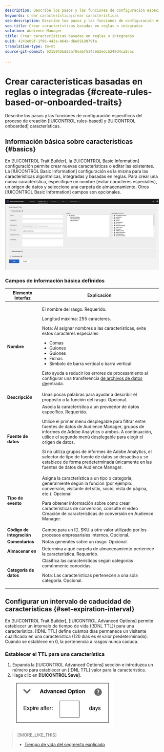 ```yaml
---
description: Describe los pasos y las funciones de configuración específicos del proceso de creación de características basado en reglas y incorporado.
keywords: crear característica;crear características
seo-description: Describe los pasos y las funciones de configuración específicos del proceso de creación de características basado en reglas y incorporado.
seo-title: Crear características basadas en reglas o integradas
solution: Audience Manager
title: Crear características basadas en reglas o integradas
uuid: 4243e09f-1f96-443a-864a-d6e6918079fa
translation-type: tm+mt
source-git-commit: 9215942bd33af0eabf5143e52edcb249d4ca2cac

---
```



# Crear características basadas en reglas o integradas {#create-rules-based-or-onboarded-traits}

Describe los pasos y las funciones de configuración específicos del proceso de creación [!UICONTROL rules-based] y [!UICONTROL onboarded] características.

<!-- c_tb_rules_traits.xml -->

## Información básica sobre características {#basics}

En [!UICONTROL Trait Builder], la [!UICONTROL Basic Information] configuración permite crear nuevas características o editar las existentes. La [!UICONTROL Basic Information] configuración es la misma para las características algorítmicas, integradas y basadas en reglas. Para crear una nueva característica, especifique un nombre (evitar caracteres especiales), un origen de datos y seleccione una carpeta de almacenamiento. Otros [!UICONTROL Basic Information] campos son opcionales.

<!-- c_tb_basics.xml -->

![create-trait](assets/create-trait.png)

### Campos de información básica definidos

<table id="table_42AEC7A5B22346C5BB996D2D36C56229"> 
 <thead> 
  <tr> 
   <th colname="col1" class="entry"> Elemento Interfaz </th> 
   <th colname="col2" class="entry"> Explicación </th> 
  </tr> 
 </thead>
 <tbody> 
  <tr> 
   <td colname="col1"> <b><span class="uicontrol"> Nombre</span></b> </td> 
   <td colname="col2"> <p>El nombre del rasgo. Requerido. </p> <p>Longitud máxima: 255 caracteres. </p> <p> <p>Nota: Al asignar nombres a las características, evite estos caracteres especiales: 
      <ul id="ul_AB38A333F21A4AA9B5656CBA69BA65E3"> 
       <li id="li_0E5033B540BC41E799075845388E85A7">Comas </li> 
       <li id="li_B1A6C3E3FB98473A91E4675EE09460F0">Guiones </li> 
       <li id="li_579302FE34B64FE0AE3C751012839229">Guiones </li> 
       <li id="li_44890F738CC64E449CC2545D701ECBC7">Fichas </li> 
       <li id="li_C203837501A94342923C99A7DAD1ED61">Símbolo de barra vertical o barra vertical </li> 
      </ul> </p> </p> <p>Esto ayuda a reducir los errores de procesamiento al configurar una transferencia <a href="../../integration/sending-audience-data/batch-data-transfer-explained/inbound-file-contents.md"> de archivos de datos de</a>entrada. </p> </td> 
  </tr> 
  <tr> 
   <td colname="col1"> <b><span class="uicontrol"> Descripción</span></b> </td> 
   <td colname="col2"> Unas pocas palabras para ayudar a describir el propósito o la función del rasgo. Opcional. </td> 
  </tr> 
  <tr> 
   <td colname="col1"> <b><span class="uicontrol"> Fuente de datos</span></b> </td> 
   <td colname="col2"> Asocia la característica a un proveedor de datos específico. Requerido. <p>Utilice el primer menú desplegable para filtrar entre fuentes de datos de Audience Manager, grupos de informes de Adobe Analytics o ambos. A continuación, utilice el segundo menú desplegable para elegir el origen de datos.</p><p> Si no utiliza grupos de informes de Adobe Analytics, el selector de tipo de fuente de datos se desactiva y se establece de forma predeterminada únicamente en las fuentes de datos de Audience Manager.</p>  </td> 
  </tr>
   <tr> 
   <td colname="col1"> <b><span class="uicontrol"> Tipo de evento</span></b> </td> 
   <td colname="col2"> Asigna la característica a un tipo o categoría, generalmente según la función (por ejemplo: conversión, visitante del sitio, socio, vista de página, etc.). Opcional. <p> Para obtener información sobre cómo crear características de conversión, consulte el vídeo <a href="https://docs.adobe.com/content/help/en/audience-manager-learn/tutorials/build-and-manage-audiences/traits-and-segments/creating-conversion-traits.html"></a>Creación de características de conversión en Audience Manager. </p></td> 
  </tr> 
  <tr> 
   <td colname="col1"> <b><span class="uicontrol"> Código de integración</span></b> </td> 
   <td colname="col2"> Campo para un ID, SKU u otro valor utilizado por los procesos empresariales internos. Opcional. </td> 
  </tr> 
  <tr> 
   <td colname="col1"> <b><span class="uicontrol"> Comentarios</span></b> </td> 
   <td colname="col2"> Notas generales sobre un rasgo. Opcional. </td> 
  </tr> 
  <tr> 
   <td colname="col1"> <b><span class="uicontrol"> Almacenar en</span></b> </td> 
   <td colname="col2"> Determina a qué carpeta de almacenamiento pertenece la característica. Requerido. </td> 
  </tr> 
  <tr> 
   <td colname="col1"> <b><span class="uicontrol"> Categoría de datos</span></b> </td> 
   <td colname="col2"> Clasifica las características según categorías comúnmente conocidas. <p>Nota:  Las características pertenecen a una sola categoría. Opcional. </p> </td> 
  </tr> 
 </tbody> 
</table>

## Configurar un intervalo de caducidad de características {#set-expiration-interval}

En [!UICONTROL Trait Builder], [!UICONTROL Advanced Options] permite establecer un intervalo de tiempo de vida ([!DNL TTL]) para una característica. [!DNL TTL] define cuántos días permanece un visitante cualificado en una característica (120 días es el valor predeterminado). Cuando se establece en 0, la pertenencia a rasgos nunca caduca.

<!-- t_tb_ttl.xml -->

### Establecer el TTL para una característica

1. Expanda la [!UICONTROL Advanced Options] sección e introduzca un número para establecer un [!DNL TTL] valor para la característica.
2. Haga clic en **[!UICONTROL Save]**.
   ![](assets/TTL.png)

>[!MORE_LIKE_THIS]
>
>* [Tiempo de vida del segmento explicado](../../features/traits/segment-ttl-explained.md)

